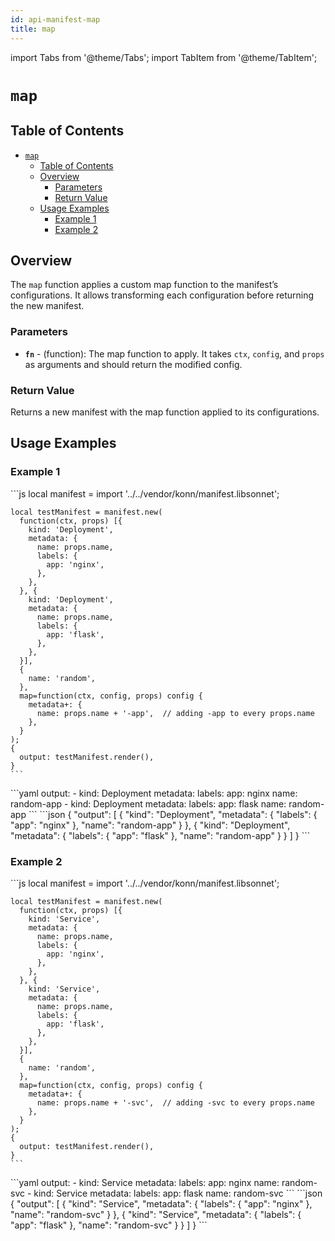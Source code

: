 ```yaml
---
id: api-manifest-map
title: map
---
```


import Tabs from '@theme/Tabs';
import TabItem from '@theme/TabItem';

# `map`

## Table of Contents
- [`map`](#map)
  - [Table of Contents](#table-of-contents)
  - [Overview](#overview)
    - [Parameters](#parameters)
    - [Return Value](#return-value)
  - [Usage Examples](#usage-examples)
    - [Example 1](#example-1)
    - [Example 2](#example-2)

## Overview
The `map` function applies a custom map function to the manifest’s configurations. It allows transforming each configuration before returning the new manifest.

### Parameters
- **`fn`** - (function): The map function to apply. It takes `ctx`, `config`, and `props` as arguments and should return the modified config.

### Return Value
Returns a new manifest with the map function applied to its configurations.

## Usage Examples

### Example 1
<Tabs>
    <TabItem value="jsonnet" label="Jsonnet" default>
    ```js
    local manifest = import '../../vendor/konn/manifest.libsonnet';

    local testManifest = manifest.new(
      function(ctx, props) [{
        kind: 'Deployment',
        metadata: {
          name: props.name,
          labels: {
            app: 'nginx',
          },
        },
      }, {
        kind: 'Deployment',
        metadata: {
          name: props.name,
          labels: {
            app: 'flask',
          },
        },
      }],
      {
        name: 'random',
      },
      map=function(ctx, config, props) config {
        metadata+: {
          name: props.name + '-app',  // adding -app to every props.name
        },
      }
    );
    {
      output: testManifest.render(),
    }
    ```
  </TabItem>
  <TabItem value="yaml" label="YAML Output">
    ```yaml
    output:
      - kind: Deployment
        metadata:
          labels:
            app: nginx
          name: random-app
      - kind: Deployment
        metadata:
          labels:
            app: flask
          name: random-app
    ```
  </TabItem>
  <TabItem value="json" label="JSON Output">
    ```json
    {
       "output": [
          {
             "kind": "Deployment",
             "metadata": {
                "labels": {
                   "app": "nginx"
                },
                "name": "random-app"
             }
          },
          {
             "kind": "Deployment",
             "metadata": {
                "labels": {
                   "app": "flask"
                },
                "name": "random-app"
             }
          }
       ]
    }
    ```  
  </TabItem>
</Tabs>

### Example 2
<Tabs>
    <TabItem value="jsonnet" label="Jsonnet" default>
    ```js
    local manifest = import '../../vendor/konn/manifest.libsonnet';

    local testManifest = manifest.new(
      function(ctx, props) [{
        kind: 'Service',
        metadata: {
          name: props.name,
          labels: {
            app: 'nginx',
          },
        },
      }, {
        kind: 'Service',
        metadata: {
          name: props.name,
          labels: {
            app: 'flask',
          },
        },
      }],
      {
        name: 'random',
      },
      map=function(ctx, config, props) config {
        metadata+: {
          name: props.name + '-svc',  // adding -svc to every props.name
        },
      }
    );
    {
      output: testManifest.render(),
    }
    ```
  </TabItem>
  <TabItem value="yaml" label="YAML Output">
    ```yaml
    output:
      - kind: Service
        metadata:
          labels:
            app: nginx
          name: random-svc
      - kind: Service
        metadata:
          labels:
            app: flask
          name: random-svc
    ```
  </TabItem>
  <TabItem value="json" label="JSON Output">
    ```json
    {
       "output": [
          {
             "kind": "Service",
             "metadata": {
                "labels": {
                   "app": "nginx"
                },
                "name": "random-svc"
             }
          },
          {
             "kind": "Service",
             "metadata": {
                "labels": {
                   "app": "flask"
                },
                "name": "random-svc"
             }
          }
       ]
    }
    ```  
  </TabItem>
</Tabs>